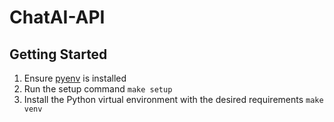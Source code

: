 # ChatAI-API

## Getting Started

1. Ensure [pyenv](https://github.com/pyenv/pyenv) is installed
2. Run the setup command `make setup`
3. Install the Python virtual environment with the desired requirements `make venv`